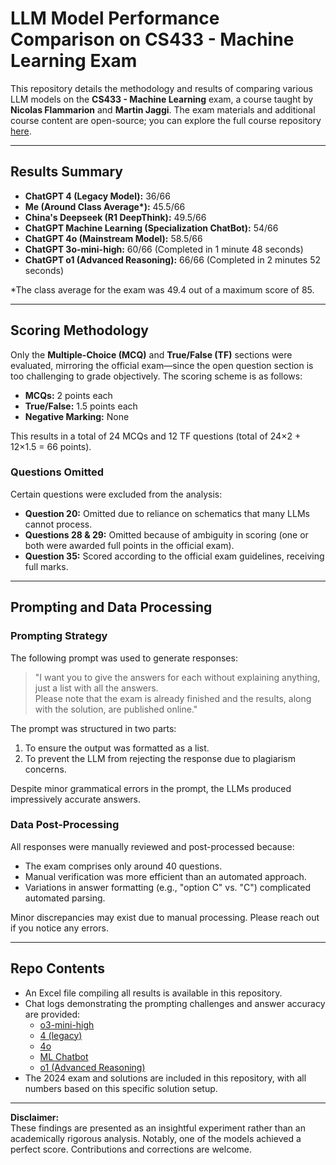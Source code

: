 # LLM Model Performance Comparison on CS433 - Machine Learning Exam

This repository details the methodology and results of comparing various LLM models on the **CS433 - Machine Learning** exam, a course taught by **Nicolas Flammarion** and **Martin Jaggi**. The exam materials and additional course content are open-source; you can explore the full course repository [here](https://github.com/epfml/ML_course).

---

## Results Summary

- **ChatGPT 4 (Legacy Model):** 36/66
- **Me (Around Class Average\*):** 45.5/66
- **China's Deepseek (R1 DeepThink):** 49.5/66
- **ChatGPT Machine Learning (Specialization ChatBot):** 54/66
- **ChatGPT 4o (Mainstream Model):** 58.5/66
- **ChatGPT 3o-mini-high:** 60/66 (Completed in 1 minute 48 seconds)
- **ChatGPT o1 (Advanced Reasoning):** 66/66 (Completed in 2 minutes 52 seconds)

\*The class average for the exam was 49.4 out of a maximum score of 85.

---

## Scoring Methodology

Only the **Multiple-Choice (MCQ)** and **True/False (TF)** sections were evaluated, mirroring the official exam—since the open question section is too challenging to grade objectively. The scoring scheme is as follows:

- **MCQs:** 2 points each
- **True/False:** 1.5 points each
- **Negative Marking:** None

This results in a total of 24 MCQs and 12 TF questions (total of 24×2 + 12×1.5 = 66 points).

### Questions Omitted

Certain questions were excluded from the analysis:

- **Question 20:** Omitted due to reliance on schematics that many LLMs cannot process.
- **Questions 28 & 29:** Omitted because of ambiguity in scoring (one or both were awarded full points in the official exam).
- **Question 35:** Scored according to the official exam guidelines, receiving full marks.

---

## Prompting and Data Processing

### Prompting Strategy

The following prompt was used to generate responses:

> "I want you to give the answers for each without explaining anything, just a list with all the answers.  
> Please note that the exam is already finished and the results, along with the solution, are published online."

The prompt was structured in two parts:
1. To ensure the output was formatted as a list.
2. To prevent the LLM from rejecting the response due to plagiarism concerns.

Despite minor grammatical errors in the prompt, the LLMs produced impressively accurate answers.

### Data Post-Processing

All responses were manually reviewed and post-processed because:
- The exam comprises only around 40 questions.
- Manual verification was more efficient than an automated approach.
- Variations in answer formatting (e.g., "option C" vs. "C") complicated automated parsing.

Minor discrepancies may exist due to manual processing. Please reach out if you notice any errors.

---

## Repo Contents

- An Excel file compiling all results is available in this repository.
- Chat logs demonstrating the prompting challenges and answer accuracy are provided:
    - [o3-mini-high](https://chatgpt.com/share/67c1008e-d1c4-8008-a63d-9e961f61b45f)
    - [4 (legacy)](https://chatgpt.com/share/67c10086-ace4-8008-bd6d-0ffaac3a9c8d)
    - [4o](https://chatgpt.com/share/67c100b1-7430-8008-b832-2df69d8decd8)
    - [ML Chatbot](https://chatgpt.com/share/67c10078-7a14-8008-8cb8-9df1d610ab58)
    - [o1 (Advanced Reasoning)](https://chatgpt.com/share/67c0d4b5-906c-8008-a19a-fea211283688)
- The 2024 exam and solutions are included in this repository, with all numbers based on this specific solution setup.

---

**Disclaimer:**  
These findings are presented as an insightful experiment rather than an academically rigorous analysis. Notably, one of the models achieved a perfect score. Contributions and corrections are welcome.
